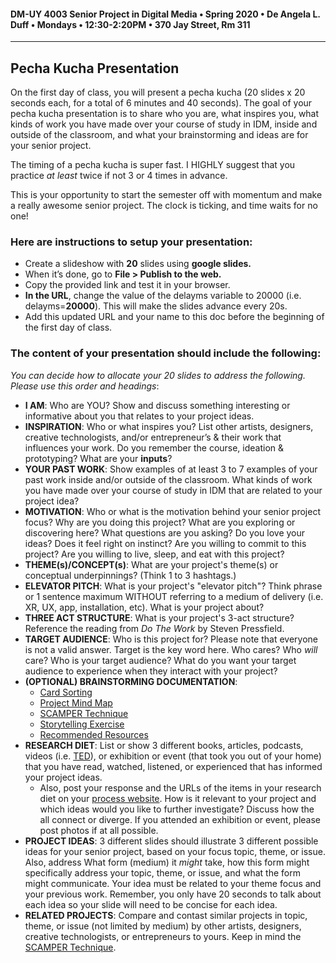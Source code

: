 #### DM-UY 4003 Senior Project in Digital Media • Spring 2020 • De Angela L. Duff • Mondays • 12:30-2:20PM • 370 Jay Street, Rm 311

---

## Pecha Kucha Presentation   

On the first day of class, you will present a pecha kucha (20 slides x 20 seconds each, for a total of 6 minutes and 40 seconds). The goal of your pecha kucha presentation is to share who you are, what inspires you, what kinds of work you have made over your course of study in IDM, inside and outside of the classroom, and what your brainstorming and ideas are for your senior project.

The timing of a pecha kucha is super fast. I HIGHLY suggest that you practice *at least* twice if not 3 or 4 times in advance. 

This is your opportunity to start the semester off with momentum and make a really awesome senior project. The clock is ticking, and time waits for no one!


### Here are instructions to setup your presentation:

* Create a slideshow with **20** slides using **google slides.**
* When it’s done, go to **File > Publish to the web.**
* Copy the provided link and test it in your browser. 
* **In the URL**, change the value of the delayms variable to 20000 (i.e. delayms=**20000**). This will make the slides advance every 20s.
* Add this updated URL and your name to this doc before the beginning of the first day of class.

### The content of your presentation should include the following:

*You can decide how to allocate your 20 slides to address the following. Please use this order and headings*:
* **I AM**: Who are YOU? Show and discuss something interesting or informative about you that relates to your project ideas.
* **INSPIRATION**: Who or what inspires you? List other artists, designers, creative technologists, and/or entrepreneur’s &amp; their work that influences your work. Do you remember the course, ideation &amp; prototyping? What are your **inputs**?
* **YOUR PAST WORK**: Show examples of at least 3 to 7 examples of your past work inside and/or outside of the classroom. What kinds of work you have made over your course of study in IDM that are related to your project idea?
* **MOTIVATION**: Who or what is the motivation behind your senior project focus? Why are you doing this project? What are you exploring or discovering here? What questions are you asking? Do you love your ideas? Does it feel right on instinct? Are you willing to commit to this project? Are you willing to live, sleep, and eat with this project?
* **THEME(s)/CONCEPT(s)**: What are your project's theme(s) or conceptual underpinnings? (Think 1 to 3 hashtags.)
* **ELEVATOR PITCH**: What is your project's "elevator pitch"? Think phrase or 1 sentence maximum WITHOUT referring to a medium of delivery (i.e. XR, UX, app, installation, etc). What is your project about?
* **THREE ACT STRUCTURE**: What is your project's 3-act structure? Reference the reading from *Do The Work* by Steven Pressfield.
* **TARGET AUDIENCE**: Who is this project for? Please note that everyone is not a valid answer. Target is the key word here. Who cares? Who *will* care? Who is your target audience? What do you want your target audience to experience when they interact with your project?
* **(OPTIONAL) BRAINSTORMING DOCUMENTATION**: 
	* [Card Sorting](card_sorting.md)
	* [Project Mind Map](http://lifehacker.com/how-to-use-mind-maps-to-unleash-your-brains-creativity-1348869811) 
	* [SCAMPER Technique](http://www.mindtools.com/pages/article/newCT_02.htm)
	* [Storytelling Exercise](storytelling_exercise.md)
	* [Recommended Resources](recommended_resources.md)
* **RESEARCH DIET**: List or show 3 different books, articles, podcasts, videos (i.e. [TED](http://www.ted.com)), or exhibition or event (that took you out of your home) that you have read, watched, listened, or experienced that has informed your project ideas. 
	* Also, post your response and the URLs of the items in your research diet on your [process website](website.md). How is it relevant to your project and which ideas would you like to further investigate? Discuss how the all connect or diverge. If you attended an exhibition or event, please post photos if at all possible.
* **PROJECT IDEAS**: 3 different slides should illustrate 3 different possible ideas for your senior project, based on your focus topic, theme, or issue. Also, address What form (medium) it *might* take, how this form might specifically address your topic, theme, or issue, and what the form might communicate. Your idea must be related to your theme focus and your previous work. Remember, you only have 20 seconds to talk about each idea so your slide will need to be concise for each idea.
* **RELATED PROJECTS**: Compare and contast similar projects in topic, theme, or issue (not limited by medium) by other artists, designers, creative technologists, or entrepreneurs to yours. Keep in mind the [SCAMPER Technique](http://www.mindtools.com/pages/article/newCT_02.htm).




